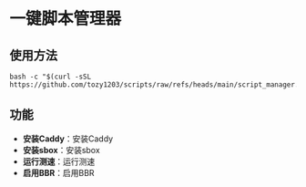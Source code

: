 # 一键脚本管理器

## 使用方法
```shell
bash -c "$(curl -sSL https://github.com/tozy1203/scripts/raw/refs/heads/main/script_manager.sh)"
```

## 功能
- **安装Caddy**：安装Caddy
- **安装sbox**：安装sbox
- **运行测速**：运行测速
- **启用BBR**：启用BBR






